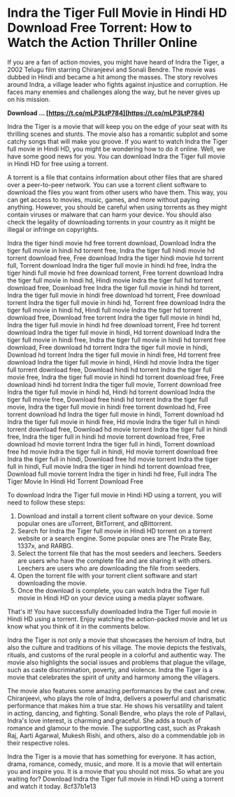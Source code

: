 
 
# Indra the Tiger Full Movie in Hindi HD Download Free Torrent: How to Watch the Action Thriller Online
 
If you are a fan of action movies, you might have heard of Indra the Tiger, a 2002 Telugu film starring Chiranjeevi and Sonali Bendre. The movie was dubbed in Hindi and became a hit among the masses. The story revolves around Indra, a village leader who fights against injustice and corruption. He faces many enemies and challenges along the way, but he never gives up on his mission.
 
**Download … [https://t.co/mLP3LtP784](https://t.co/mLP3LtP784)**


 
Indra the Tiger is a movie that will keep you on the edge of your seat with its thrilling scenes and stunts. The movie also has a romantic subplot and some catchy songs that will make you groove. If you want to watch Indra the Tiger full movie in Hindi HD, you might be wondering how to do it online. Well, we have some good news for you. You can download Indra the Tiger full movie in Hindi HD for free using a torrent.
 
A torrent is a file that contains information about other files that are shared over a peer-to-peer network. You can use a torrent client software to download the files you want from other users who have them. This way, you can get access to movies, music, games, and more without paying anything. However, you should be careful when using torrents as they might contain viruses or malware that can harm your device. You should also check the legality of downloading torrents in your country as it might be illegal or infringe on copyrights.
 
Indra the tiger hindi movie hd free torrent download,  Download Indra the tiger full movie in hindi hd torrent free,  Indra the tiger full hindi movie hd torrent download free,  Free download Indra the tiger hindi movie hd torrent full,  Torrent download Indra the tiger full movie in hindi hd free,  Indra the tiger hindi full movie hd free download torrent,  Free torrent download Indra the tiger full movie in hindi hd,  Hindi movie Indra the tiger full hd torrent download free,  Download free Indra the tiger full movie in hindi hd torrent,  Indra the tiger full movie in hindi free download hd torrent,  Free download torrent Indra the tiger full movie in hindi hd,  Torrent free download Indra the tiger full movie in hindi hd,  Hindi full movie Indra the tiger hd torrent download free,  Download free torrent Indra the tiger full movie in hindi hd,  Indra the tiger full movie in hindi hd free download torrent,  Free hd torrent download Indra the tiger full movie in hindi,  Hd torrent download Indra the tiger full movie in hindi free,  Indra the tiger full movie in hindi hd torrent free download,  Free download hd torrent Indra the tiger full movie in hindi,  Download hd torrent Indra the tiger full movie in hindi free,  Hd torrent free download Indra the tiger full movie in hindi,  Hindi hd movie Indra the tiger full torrent download free,  Download hindi hd torrent Indra the tiger full movie free,  Indra the tiger full movie in hindi hd torrent download free,  Free download hindi hd torrent Indra the tiger full movie,  Torrent download free Indra the tiger full movie in hindi hd,  Hindi hd torrent download Indra the tiger full movie free,  Download free hindi hd torrent Indra the tiger full movie,  Indra the tiger full movie in hindi free torrent download hd,  Free torrent download hd Indra the tiger full movie in hindi,  Torrent download hd Indra the tiger full movie in hindi free,  Hd movie Indra the tiger full in hindi torrent download free,  Download hd movie torrent Indra the tiger full in hindi free,  Indra the tiger full in hindi hd movie torrent download free,  Free download hd movie torrent Indra the tiger full in hindi,  Torrent download free hd movie Indra the tiger full in hindi,  Hd movie torrent download free Indra the tiger full in hindi,  Download free hd movie torrent Indra the tiger full in hindi,  Full movie Indra the tiger in hindi hd torrent download free,  Download full movie torrent Indra the tiger in hindi hd free,  Full indra The Tiger Movie In Hindi Hd Torrent Download Free
 
To download Indra the Tiger full movie in Hindi HD using a torrent, you will need to follow these steps:
 
1. Download and install a torrent client software on your device. Some popular ones are uTorrent, BitTorrent, and qBittorrent.
2. Search for Indra the Tiger full movie in Hindi HD torrent on a torrent website or a search engine. Some popular ones are The Pirate Bay, 1337x, and RARBG.
3. Select the torrent file that has the most seeders and leechers. Seeders are users who have the complete file and are sharing it with others. Leechers are users who are downloading the file from seeders.
4. Open the torrent file with your torrent client software and start downloading the movie.
5. Once the download is complete, you can watch Indra the Tiger full movie in Hindi HD on your device using a media player software.

That's it! You have successfully downloaded Indra the Tiger full movie in Hindi HD using a torrent. Enjoy watching the action-packed movie and let us know what you think of it in the comments below.
  
Indra the Tiger is not only a movie that showcases the heroism of Indra, but also the culture and traditions of his village. The movie depicts the festivals, rituals, and customs of the rural people in a colorful and authentic way. The movie also highlights the social issues and problems that plague the village, such as caste discrimination, poverty, and violence. Indra the Tiger is a movie that celebrates the spirit of unity and harmony among the villagers.
 
The movie also features some amazing performances by the cast and crew. Chiranjeevi, who plays the role of Indra, delivers a powerful and charismatic performance that makes him a true star. He shows his versatility and talent in acting, dancing, and fighting. Sonali Bendre, who plays the role of Pallavi, Indra's love interest, is charming and graceful. She adds a touch of romance and glamour to the movie. The supporting cast, such as Prakash Raj, Aarti Agarwal, Mukesh Rishi, and others, also do a commendable job in their respective roles.
 
Indra the Tiger is a movie that has something for everyone. It has action, drama, romance, comedy, music, and more. It is a movie that will entertain you and inspire you. It is a movie that you should not miss. So what are you waiting for? Download Indra the Tiger full movie in Hindi HD using a torrent and watch it today.
 8cf37b1e13
 
